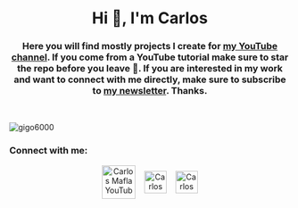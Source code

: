 <h1 align="center">Hi 👋, I'm Carlos</h1>
<h3 align="center">Here you will find mostly projects I create for <a href="https://www.youtube.com/c/CarlosMafla" target="blank">my YouTube channel</a>. If you come from a YouTube tutorial make sure to star the repo before you leave 🙂. If you are interested in my work and want to connect with me directly, make sure to subscribe to <a href="http://eepurl.com/dGyT0L" target="blank">my newsletter</a>. Thanks.
</h3>

</br>
<p align="left"> <img src="https://komarev.com/ghpvc/?username=gigo6000&label=Profile%20views&color=0e75b6&style=flat" alt="gigo6000" /> </p>

<h3 align="left">Connect with me:</h3>
<p align="center">
  <a href="https://www.youtube.com/c/CarlosMafla" target="blank"><img align="center" src="https://github.com/rahuldkjain/github-profile-readme-generator/blob/master/src/images/icons/Social/youtube.svg" alt="Carlos Mafla YouTube Channel" height="60" width="60" /></a>
  &nbsp;&nbsp;
  <a href="https://www.instagram.com/gigo6000/" target="blank"><img align="center" src="https://github.com/rahuldkjain/github-profile-readme-generator/blob/master/src/images/icons/Social/instagram.svg" alt="Carlos Mafla Instagram" height="40" width="40" /></a>
  &nbsp;&nbsp;
  <a href="https://www.linkedin.com/in/carlosmafla/" target="blank"><img align="center" src="https://github.com/rahuldkjain/github-profile-readme-generator/blob/master/src/images/icons/Social/linked-in-alt.svg" alt="Carlos Mafla LinkedIn"  width="40" /></a>

</p>


<!--
**gigo6000/gigo6000** is a ✨ _special_ ✨ repository because its `README.md` (this file) appears on your GitHub profile.

Here are some ideas to get you started:

- 🔭 I’m currently working on ...
- 🌱 I’m currently learning ...
- 👯 I’m looking to collaborate on ...
- 🤔 I’m looking for help with ...
- 💬 Ask me about ...
- 📫 How to reach me: ...
- 😄 Pronouns: ...
- ⚡ Fun fact: ...
-->
